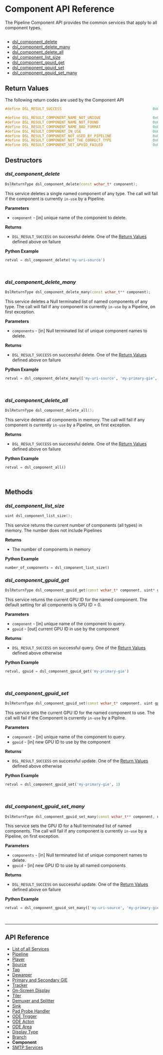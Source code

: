 # Component API Reference
The Pipeline Component API provides the common services that apply to all component types.

##
* [dsl_component_delete](#dsl_component_delete)
* [dsl_component_delete_many](#dsl_component_delete_many)
* [dsl_component_delete_all](#dsl_component_delete_all)
* [dsl_component_list_size](#dsl_component_list_size)
* [dsl_component_gpuid_get](#dsl_component_gpuid_get)
* [dsl_component_gpuid_set](#dsl_component_gpuid_set)
* [dsl_component_gpuid_set_many](#dsl_component_gpuid_set_many)

## Return Values
The following return codes are used by the Component API
```C++
#define DSL_RESULT_SUCCESS                                          0x00000000

#define DSL_RESULT_COMPONENT_NAME_NOT_UNIQUE                        0x00010001
#define DSL_RESULT_COMPONENT_NAME_NOT_FOUND                         0x00010002
#define DSL_RESULT_COMPONENT_NAME_BAD_FORMAT                        0x00010003
#define DSL_RESULT_COMPONENT_IN_USE                                 0x00010004
#define DSL_RESULT_COMPONENT_NOT_USED_BY_PIPELINE                   0x00010005
#define DSL_RESULT_COMPONENT_NOT_THE_CORRECT_TYPE                   0x00010006
#define DSL_RESULT_COMPONENT_SET_GPUID_FAILED                       0x00010007
```

## Destructors
### *dsl_component_delete*
```c++
DslReturnType dsl_component_delete(const wchar_t* component);
```
This service deletes a single named component of any type. The call will fail if the component is currently `in-use` by a Pipeline.

**Parameters**
* `component` - [in] unique name of the component to delete.

**Returns**
* `DSL_RESULT_SUCCESS` on successful delete. One of the [Return Values](#return-values) defined above on failure

**Python Example**
```Python
retval = dsl_component_delete('my-uri-source')
```

<br>

### *dsl_component_delete_many*
```c++
DslReturnType dsl_component_delete_many(const wchar_t** component);
```
This service deletes a Null terminated list of named components of any type. The call will fail if any component is currently `in-use` by a Pipeline, on first exception.

**Parameters**
* `components` - [in] Null terminated list of unique component names to delete.

**Returns**
* `DSL_RESULT_SUCCESS` on successful delete. One of the [Return Values](#return-values) defined above on failure

**Python Example**
```Python
retval = dsl_component_delete_many(['my-uri-source', 'my-primary-gie', 'my-osd', 'my-window-sink', None])
```

<br>

### *dsl_component_delete_all*
```c++
DslReturnType dsl_component_delete_all();
```
This service deletes all components in memory. The call will fail if any component is currently `in-use` by a Pipeline, on first exception.

**Returns**
* `DSL_RESULT_SUCCESS` on successful delete. One of the [Return Values](#return-values) defined above on failure

**Python Example**
```Python
retval = dsl_component_all()
```

<br>

## Methods
### *dsl_component_list_size*
```c++
uint dsl_component_list_size();
```
This service returns the current number of components (all types) in memory. The number does not include Pipelines

**Returns**
* The number of components in memory

**Python Example**
```Python
number_of_components = dsl_component_list_size()
```

### *dsl_component_gpuid_get*
```c++
DslReturnType dsl_component_gpuid_get(const wchar_t* component, uint* gpuid);
```
This service returns the current GPU ID for the named component. The default setting for all components is GPU ID = 0.

**Parameters**
* `component` - [in] unique name of the component to query.
* `gpuid` - [out] current GPU ID in use by the component

**Returns**
* `DSL_RESULT_SUCCESS` on successful query. One of the [Return Values](#return-values) defined above otherwise

**Python Example**
```Python
retval, gpuid = dsl_component_gpuid_get('my-primary-gie')
```

<br>

### *dsl_component_gpuid_set*
```c++
DslReturnType dsl_component_gpuid_set(const wchar_t* component, uint gpuid);
```
This service sets the current GPU ID for the named component to use. The call will fail if the Component is currently `in-use` by a Pipline.

**Parameters**
* `component` - [in] unique name of the component to query.
* `gpuid` - [in] new GPU ID to use by the component

**Returns**
* `DSL_RESULT_SUCCESS` on successful update. One of the [Return Values](#return-values) defined above otherwise

**Python Example**
```Python
retval = dsl_component_gpuid_set('my-primary-gie', 1)
```

<br>

### *dsl_component_gpuid_set_many*
```c++
DslReturnType dsl_component_gpuid_set_many(const wchar_t** component, uint gpuid);
```
This service sets the GPU ID for a Null terminated list of named components. The call will fail if any component is currently `in-use` by a Pipeline, on first exception.

**Parameters**
* `components` - [in] Null terminated list of unique component names to delete.
* `gpuid` - [in] new GPU ID to use by all named components

**Returns**
* `DSL_RESULT_SUCCESS` on successful update. One of the [Return Values](#return-values) defined above on failure

**Python Example**
```Python
retval = dsl_component_gpuid_set_many(['my-uri-source', 'my-primary-gie', 'my-osd', 'my-window-sink', None], 1)
```

<br>

---

## API Reference
* [List of all Services](/docs/api-reference-list.md)
* [Pipeline](/docs/api-pipeline.md)
* [Player](/docs/api-player.md)
* [Source](/docs/api-source.md)
* [Tap](/docs/api-tap.md)
* [Dewarper](/docs/api-dewarper.md)
* [Primary and Secondary GIE](/docs/api-gie.md)
* [Tracker](/docs/api-tracker.md)
* [On-Screen Display](/docs/api-osd.md)
* [Tiler](/docs/api-tiler.md)
* [Demuxer and Splitter](/docs/api-tee.md)
* [Sink](/docs/api-sink.md)
* [Pad Probe Handler](/docs/api-pph.md)
* [ODE Trigger](/docs/api-ode-trigger.md)
* [ODE Acton](/docs/api-ode-action.md)
* [ODE Area](/docs/api-ode-area.md)
* [Display Type](/docs/api-display-type.md)
* [Branch](/docs/api-branch.md)
* **Component**
* [SMTP Services](/docs/api-smtp.md)
